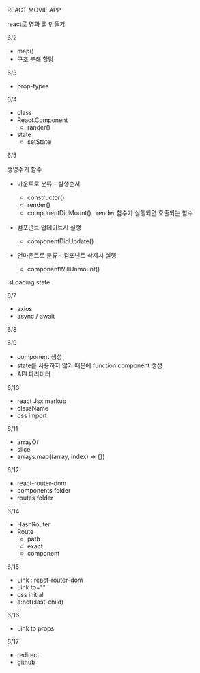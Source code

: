 REACT MOVIE APP

react로 영화 앱 만들기

6/2

- map()
- 구조 분해 할당

6/3

- prop-types

6/4

- class
- React.Component
  - rander()
- state
  - setState

6/5

생명주기 함수

- 마운트로 분류 - 실행순서

  - constructor()
  - render()
  - componentDidMount() : render 함수가 실행되면 호출되는 함수

- 컴포넌트 업데이트시 실행

  - componentDidUpdate()

- 언마운트로 분류 - 컴포넌트 삭제시 실행
  - componentWillUnmount()

isLoading state

6/7

- axios
- async / await

6/8

6/9

- component 생성
- state를 사용하지 않기 때문에 function component 생성
- API 파라미터

6/10

- react Jsx markup
- className
- css import

6/11

- arrayOf
- slice
- arrays.map((array, index) => {})

6/12

- react-router-dom
- components folder
- routes folder

6/14

- HashRouter
- Route
  - path
  - exact
  - component

6/15

- Link : react-router-dom
- Link to=""
- css initial
- a:not(:last-child)

6/16

- Link to props

6/17

- redirect
- github
